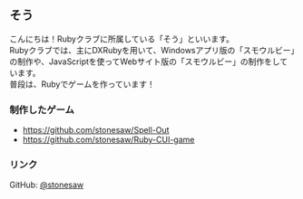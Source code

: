 ## そう
こんにちは！Rubyクラブに所属している「そう」といいます。  
Rubyクラブでは、主にDXRubyを用いて、Windowsアプリ版の「スモウルビー」の制作や、JavaScriptを使ってWebサイト版の「スモウルビー」の制作をしています。  
普段は、Rubyでゲームを作っています！

### 制作したゲーム
- https://github.com/stonesaw/Spell-Out
- https://github.com/stonesaw/Ruby-CUI-game

### リンク
GitHub: [@stonesaw](https://github.com/stonesaw)
